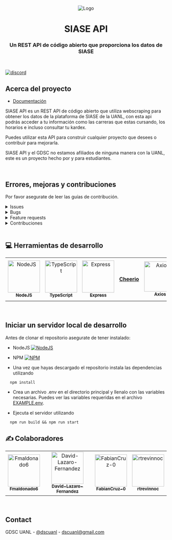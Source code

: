 
<br />
<p align="center">
    <img src="./assets/Readme.png" alt="Logo" >

  <h1 align="center">SIASE API</h1>

  <h3 align="center">
   Un REST API de código abierto que proporciona los datos de SIASE
    <br />
  </h3>
</p>


<br>

[![discord](https://img.shields.io/discord/761984010170794015)](https://discord.gg/ZS52h7HKKJ)

<!-- ABOUT THE PROJECT -->

## Acerca del proyecto

* [Documentación](https://siaseapi.docs.apiary.io/#)

SIASE API es un REST API de código abierto que utiliza webscraping para obtener los datos de la plataforma de SIASE de la UANL, con esta api podrás acceder a tu información como las carreras que estas cursando, los horarios e incluso consultar tu kardex.

Puedes utilizar esta API para construir cualquier proyecto que desees o contribuir para mejorarla.

SIASE API y el GDSC no estamos afiliados de ninguna manera con la UANL, este es un proyecto hecho por y para estudiantes.


<br>

## Errores, mejoras y contribuciones

Por favor asegurate de leer las guías de contribución.

<details><summary>Issues</summary>

1. **Antes de reportar un issue por favor echa un vistazo a los [issues](https://github.com/GDSC-UANL/siase-api/issues) abiertos.**
2. Si tienes alguna duda puedes preguntar en nuestro [Discord](https://discord.gg/ZS52h7HKKJ)

</details>

<details><summary>Bugs</summary>

* Incluye los pasos para reproducir
* Incluye screenshots si es necesario 

</details>

<details><summary>Feature requests</summary>

* Escribe una explicación detallada, donde se menciona que es lo que se debería de hacer y como.
* Incluye screenshots si es necesario 
* Ten en cuenta que estamos limitados a las capacidades de la plataforma de SIASE

</details>

<details><summary>Contribuciones</summary>

Por favor mira nuestro apartado de [contribuciones](https://github.com/GDSC-UANL/siase-api/blob/master/contributing.md)

</details>

<br>

## 💻 Herramientas de desarrollo

<!-- Herramientas de desarrollo -->
<table>
<tr>
    <td align="center">
        <a href="https://nodejs.org">
            <img src="https://www.vectorlogo.zone/logos/nodejs/nodejs-icon.svg" width="100;" alt="NodeJS"/>
            <br />
            <sub><b>NodeJS</b></sub>
        </a>
    </td>
    <td align="center">
        <a href="https://www.typescriptlang.org/">
            <img src="https://www.vectorlogo.zone/logos/typescriptlang/typescriptlang-icon.svg" width="100;" alt="TypeScript"/>
            <br />
            <sub><b>TypeScript</b></sub>
        </a>
    </td>
    <td align="center">
        <a href="https://expressjs.com/">
            <img src="https://www.vectorlogo.zone/logos/expressjs/expressjs-icon.svg" width="100;" alt="Express"/>
            <br />
            <sub><b>Express</b></sub>
        </a>
    </td>
    <td align="center" style="line-height: 8;">
        <a href="https://cheerio.js.org/">
            <b>Cheerio</b>
        </a>
    </td>
    <td align="center">
        <a href="https://expressjs.com/">
            <img src="https://axios-http.com/assets/logo.svg" width="100;" height="94;" alt="Axios"/>
            <br />
            <sub><b>Axios</b></sub>
        </a>
    </td>
    <td align="center">
        <a href="https://expressjs.com/">
            <img src="https://jwt.io/img/pic_logo.svg" width="100;" alt="JWT"/>
            <br />
            <sub><b>JWT</b></sub>
        </a>
    </td>
  </tr>
</table>

<!-- GETTING STARTED -->
<br>

## Iniciar un servidor local de desarrollo
Antes de clonar el repositorio asegurate de tener instalado:

- NodeJS [![NodeJS](https://img.shields.io/badge/NodeJS-v14.15.6-green)](https://nodejs.org/es/)
- NPM [![NPM](https://img.shields.io/npm/v/npm)](https://nodejs.org/es/)


- Una vez que hayas descargado el repositorio instala las dependencias utilizando

```
  npm install
```

- Crea un archivo .env en el directorio principal y llenalo con las variables necesarias. Puedes ver las variables requeridas en el archivo [EXAMPLE.env](https://github.com/GDSC-UANL/siase-api/blob/master/EXAMPLE.env).

- Ejecuta el servidor utilizando

```
  npm run build && npm run start
```

## ✍ Colaboradores
<!-- COLABORADORES -->
<table>
<tr>
    <td align="center">
        <a href="https://github.com/Fmaldonado6">
            <img src="https://avatars.githubusercontent.com/u/28517542?v=4" width="100;" alt="Fmaldonado6"/>
            <br />
            <sub><b>Fmaldonado6</b></sub>
        </a>
    </td>
    <td align="center">
        <a href="https://github.com/David-Lazaro-Fernandez">
            <img src="https://avatars.githubusercontent.com/u/57787993?v=4" width="100;" alt="David-Lazaro-Fernandez"/>
            <br />
            <sub><b>David-Lazaro-Fernandez</b></sub>
        </a>
    </td>
    <td align="center">
        <a href="https://github.com/FabianCruz-0">
            <img src="https://avatars.githubusercontent.com/u/57044771?v=4" width="100;" alt="FabianCruz-0"/>
            <br />
            <sub><b>FabianCruz-0</b></sub>
        </a>
    </td>
    <td align="center">
        <a href="https://github.com/rtrevinnoc">
            <img src="https://avatars.githubusercontent.com/u/7103315?v=4" width="100;" alt="rtrevinnoc"/>
            <br />
            <sub><b>rtrevinnoc</b></sub>
        </a>
    </td>
  </tr>
</table>

<!-- CONTACT -->
<br>

## Contact

GDSC UANL - [@dscuanl](https://twitter.com/gdscuanl) - dscuanl@gmail.com
